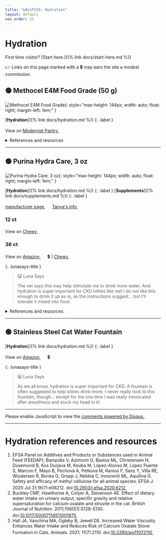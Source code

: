 ```yaml
---
title: "&#x1F535; Hydration"
layout: default
nav_order: 25
---
```


# Hydration

First time visitor? [Start here.]({% link docs/start-here.md %})

&#x1F449; Links on this page marked with a &#x1f4b2; may earn the site a modest commission.



## &#x1F7E2; Methocel E4M Food Grade (50 g)

![Methocel E4M Food Grade](https://cdn11.bigcommerce.com/s-nu5wtrnr3h/images/stencil/1280x1280/products/596/2385/KitchenAlchemy_MethocelE4M_400g_01__43861.1691154572.jpg?c=1){: style="max-height: 144px; width: auto; float: right; margin-left: 1em;" }

[**Hydration**]({% link docs/hydration.md %})
{: .label }

View on <a href="https://modernistpantry.com/products/methocel-e4m-food-grade.html" class="external" target="_blank">Modernist Pantry&nbsp;<svg width="18" height="18" viewBox="0 0 24 24"><use xlink:href="#svg-external-link"></use></svg></a>

<details markdown="block">
<summary>References and resources</summary>

1.  Hall JA, Vanchina MA, Ogleby B, Jewell DE. Increased Water Viscosity Enhances Water Intake and Reduces Risk of Calcium Oxalate Stone Formation in Cats. Animals. 2021; 11(7):2110. doi:<a href="https://doi.org/10.3390/ani11072110" class="external" target="_blank">10.3390/ani11072110&nbsp;<svg width="18" height="18" viewBox="0 0 24 24"><use xlink:href="#svg-external-link"></use></svg></a>

</details>

* * *



## &#x1F7E2; Purina Hydra Care, 3 oz

![Purina Hydra Care, 3 oz](https://www.purina.com/_gatsby/image/05751f1ef9a850df7548f30a7ace8ddd/c36b855aa1f5fb641ad91723b483f8b5/main-pack-shot_1000x1000_0.avif?u=https%3A%2F%2Fwww.purina.com%2Fsites%2Fdefault%2Ffiles%2Fproducts%2F2022-10%2Fmain-pack-shot_1000x1000_0.png&a=w%3D1000%26h%3D1000%26fm%3Davif%26q%3D75&cd=aabb95682ce0d48c6872ff8d6620cbed){: style="max-height: 144px; width: auto; float: right; margin-left: 1em;" }

[**Hydration**]({% link docs/hydration.md %})
{: .label }
[**Supplements**]({% link docs/supplements.md %})
{: .label }

 <a href="https://www.purina.com/pro-plan-vet/supplements/hydra-care" class="external" target="_blank">manufacturer page&nbsp;<svg width="18" height="18" viewBox="0 0 24 24"><use xlink:href="#svg-external-link"></use></svg></a> <a href="https://felinecrf.org/oral_fluids.htm#rehydration_sachets" class="external" target="_blank">Tanya's info&nbsp;<svg width="18" height="18" viewBox="0 0 24 24"><use xlink:href="#svg-external-link"></use></svg></a>

### 12 ct

View on <a href="https://www.chewy.com/dp/282734" class="external" target="_blank">Chewy&nbsp;<svg width="18" height="18" viewBox="0 0 24 24"><use xlink:href="#svg-external-link"></use></svg></a>

### 36 ct

View on <a href="https://www.amazon.com/dp/B0BP9JJDVW/ref=nosim?tag=ckdcatsupplies-20" class="external" target="_blank">Amazon&nbsp;<svg width="18" height="18" viewBox="0 0 24 24"><use xlink:href="#svg-external-link"></use></svg></a> &#x1f4b2; &#124; <a href="https://www.chewy.com/dp/290341" class="external" target="_blank">Chewy&nbsp;<svg width="18" height="18" viewBox="0 0 24 24"><use xlink:href="#svg-external-link"></use></svg></a>

{: .lunasays-title }
> &#x1F63A; Luna Says
>
> The vet says this may help stimulate me to drink more water. And hydration is super important for CKD kitties like me! I do not like this enough to drink it up as-is, as the instructions suggest... but I'll tolerate it mixed into food.

<details markdown="block">
<summary>References and resources</summary>

1.  Zanghi, B. M., Gerheart, L., & Gardner, C. L. (2018). Effects of a nutrient-enriched water on water intake and indices of hydration in healthy domestic cats fed a dry kibble diet. American Journal of Veterinary Research, 79(7), 733-744. doi:<a href="https://doi.org/10.2460/ajvr.79.7.733" class="external" target="_blank">10.2460/ajvr.79.7.733&nbsp;<svg width="18" height="18" viewBox="0 0 24 24"><use xlink:href="#svg-external-link"></use></svg></a>
1.  Zanghi, B. M., Wils-Plotz, E., DeGeer, S., & Gardner, C. L. (2018). Effects of a nutrient-enriched water with and without poultry flavoring on water intake, urine specific gravity, and urine output in healthy domestic cats fed a dry kibble diet. American Journal of Veterinary Research, 79(11), 1150-1159. doi:<a href="https://doi.org/10.2460/ajvr.79.11.1150" class="external" target="_blank">10.2460/ajvr.79.11.1150&nbsp;<svg width="18" height="18" viewBox="0 0 24 24"><use xlink:href="#svg-external-link"></use></svg></a>

</details>

* * *



## &#x1F7E2; Stainless Steel Cat Water Fountain

[**Hydration**]({% link docs/hydration.md %})
{: .label }

View on <a href="https://www.amazon.com/dp/B0CP7DTFQ2/ref=nosim?tag=ckdcatsupplies-20" class="external" target="_blank">Amazon&nbsp;<svg width="18" height="18" viewBox="0 0 24 24"><use xlink:href="#svg-external-link"></use></svg></a> &#x1f4b2;

{: .lunasays-title }
> &#x1F63A; Luna Says
>
> As we all know, hydration is super important for CKD. A fountain is often suggested to help kitties drink more. I never really took to this fountain, though... except for the one time I was really intoxicated after anesthesia and stuck my head in it!

* * *

<div id="disqus_thread"></div>
<script>
    var disqus_config = function () {
      this.page.url = '{{ page.url | absolute_url }}';
      this.page.identifier = '{{ page.url | absolute_url }}';
    };
    (function() {
    var d = document, s = d.createElement('script');
    s.src = 'https://ckdcatsupplies.disqus.com/embed.js';
    s.setAttribute('data-timestamp', +new Date());
    (d.head || d.body).appendChild(s);
    })();
</script>
<noscript>Please enable JavaScript to view the <a href="https://disqus.com/?ref_noscript">comments powered by Disqus.</a></noscript>

* * *


# Hydration references and resources

1.  EFSA Panel on Additives and Products or Substances used in Animal Feed (FEEDAP); Bampidis V, Azimonti G, Bastos ML, Christensen H, Dusemund B, Kos Durjava M, Kouba M, López-Alonso M, López Puente S, Marcon F, Mayo B, Pechová A, Petkova M, Ramos F, Sanz Y, Villa RE, Woutersen R, Bories G, Gropp J, Nebbia C, Innocenti ML, Aquilina G. Safety and efficacy of methyl cellulose for all animal species. EFSA J. 2020 Jul 31;18(7):e06212. doi:<a href="https://doi.org/10.2903/j.efsa.2020.6212" class="external" target="_blank">10.2903/j.efsa.2020.6212&nbsp;<svg width="18" height="18" viewBox="0 0 24 24"><use xlink:href="#svg-external-link"></use></svg></a>
1.  Buckley CMF, Hawthorne A, Colyer A, Stevenson AE. Effect of dietary water intake on urinary output, specific gravity and relative supersaturation for calcium oxalate and struvite in the cat. British Journal of Nutrition. 2011;106(S1):S128-S130. doi:<a href="https://doi.org/10.1017/S0007114511001875" class="external" target="_blank">10.1017/S0007114511001875&nbsp;<svg width="18" height="18" viewBox="0 0 24 24"><use xlink:href="#svg-external-link"></use></svg></a>
1.  Hall JA, Vanchina MA, Ogleby B, Jewell DE. Increased Water Viscosity Enhances Water Intake and Reduces Risk of Calcium Oxalate Stone Formation in Cats. Animals. 2021; 11(7):2110. doi:<a href="https://doi.org/10.3390/ani11072110" class="external" target="_blank">10.3390/ani11072110&nbsp;<svg width="18" height="18" viewBox="0 0 24 24"><use xlink:href="#svg-external-link"></use></svg></a>

<!-- Updated 2024-11-12 19:59:10.748477Z -->
